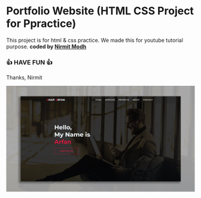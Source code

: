 # Portfolio Website (HTML CSS Project for Ppractice)

This project is for html &amp; css practice. We made this for youtube tutorial purpose.
<b>coded by [Nirmit Modh](https://github.com/nirmit-cloud)</b>
### 👍 HAVE FUN 👍
Thanks, Nirmit

![Watch Now](./img/Design.jpg)
